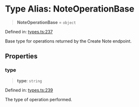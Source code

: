 # Type Alias: NoteOperationBase

> **NoteOperationBase** = `object`

Defined in: [types.ts:237](https://github.com/CuriouslyCory/memai-sdk/blob/901eea5e37c1f7d41b2990f0fff59ade65993843/src/types.ts#L237)

Base type for operations returned by the Create Note endpoint.

## Properties

### type

> **type**: `string`

Defined in: [types.ts:239](https://github.com/CuriouslyCory/memai-sdk/blob/901eea5e37c1f7d41b2990f0fff59ade65993843/src/types.ts#L239)

The type of operation performed.
